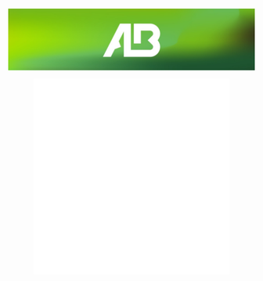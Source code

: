 <p align="center">
  <a href="https://github.com/AlexandreBidon">
    <img src="https://raw.githubusercontent.com/AlexandreBidon/AlexandreBidon/main/banner_alexandre_bidon.jpg" alt="Alexandre Bidon" /></a>
</p>

<div align="center">
    <img src="/svg/main_banner.svg" width="400" height="400" alt="css-in-readme">
</div>